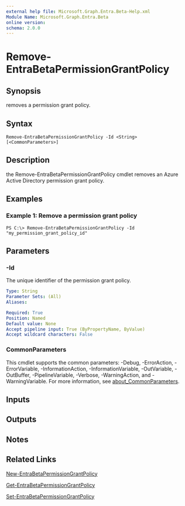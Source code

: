 ```yaml
---
external help file: Microsoft.Graph.Entra.Beta-Help.xml
Module Name: Microsoft.Graph.Entra.Beta
online version:
schema: 2.0.0
---
```


# Remove-EntraBetaPermissionGrantPolicy

## Synopsis
removes a permission grant policy.

## Syntax

```
Remove-EntraBetaPermissionGrantPolicy -Id <String> [<CommonParameters>]
```

## Description
the Remove-EntraBetaPermissionGrantPolicy cmdlet removes an Azure Active Directory permission grant policy.

## Examples

### Example 1: Remove a permission grant policy
```
PS C:\> Remove-EntraBetaPermissionGrantPolicy -Id "my_permission_grant_policy_id"
```

## Parameters

### -Id
The unique identifier of the permission grant policy.

```yaml
Type: String
Parameter Sets: (All)
Aliases:

Required: True
Position: Named
Default value: None
Accept pipeline input: True (ByPropertyName, ByValue)
Accept wildcard characters: False
```

### CommonParameters
This cmdlet supports the common parameters: -Debug, -ErrorAction, -ErrorVariable, -InformationAction, -InformationVariable, -OutVariable, -OutBuffer, -PipelineVariable, -Verbose, -WarningAction, and -WarningVariable. For more information, see [about_CommonParameters](https://go.microsoft.com/fwlink/?LinkID=113216).

## Inputs

## Outputs

## Notes

## Related Links

[New-EntraBetaPermissionGrantPolicy]()

[Get-EntraBetaPermissionGrantPolicy]()

[Set-EntraBetaPermissionGrantPolicy]()

